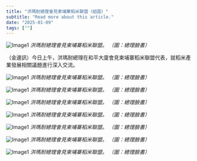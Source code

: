 ```yaml
---
title: "洪瑪耐總理會見柬埔寨稻米聯盟（組圖）"
subtitle: "Read more about this article."
date: "2025-01-09"
tags: [""]
---
```


![Image1](/thumbnails/PM-Meet-Rice-Federation.jpg "Meeting")
*洪瑪耐總理會見柬埔寨稻米聯盟。 （圖：總理臉書）*

（金邊訊）今日上午，洪瑪耐總理在和平大廈會見柬埔寨稻米聯盟代表，就稻米產業發展相關議題進行深入交流。

![Image1](/images/PM-Meet-Rice-Federation/img1.jpg "Meeting")
*洪瑪耐總理會見柬埔寨稻米聯盟。 （圖：總理臉書）*

![Image1](/images/PM-Meet-Rice-Federation/img2.jpg "Meeting")
*洪瑪耐總理會見柬埔寨稻米聯盟。 （圖：總理臉書）*

![Image1](/images/PM-Meet-Rice-Federation/img3.jpg "Meeting")
*洪瑪耐總理會見柬埔寨稻米聯盟。 （圖：總理臉書）*

![Image1](/images/PM-Meet-Rice-Federation/img4.jpg "Meeting")
*洪瑪耐總理會見柬埔寨稻米聯盟。 （圖：總理臉書）*

![Image1](/images/PM-Meet-Rice-Federation/img5.jpg "Meeting")
*洪瑪耐總理會見柬埔寨稻米聯盟。 （圖：總理臉書）*

![Image1](/images/PM-Meet-Rice-Federation/img6.jpg "Meeting")
*洪瑪耐總理會見柬埔寨稻米聯盟。 （圖：總理臉書）*

![Image1](/images/PM-Meet-Rice-Federation/img7.jpg "Meeting")
*洪瑪耐總理會見柬埔寨稻米聯盟。 （圖：總理臉書）*